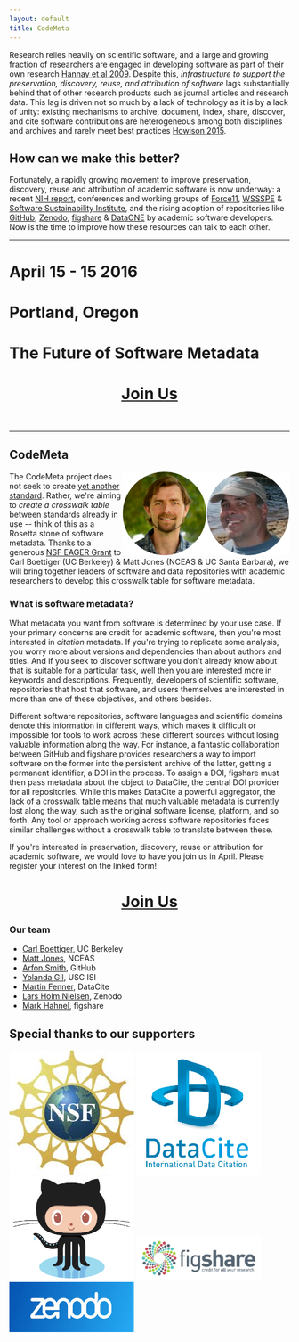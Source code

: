 ```yaml
---
layout: default
title: CodeMeta
---
```


Research relies heavily on scientific software, and a large and growing fraction of researchers are engaged in developing software as part of their own research [Hannay et al 2009](http://dx.doi.org/10.1109/SECSE.2009.5069155). Despite this, _infrastructure to  support the preservation, discovery, reuse, and attribution of software_ lags substantially behind that of other research products such as journal  articles and research data. This lag is driven not so much by a lack of  technology as it is by a lack of unity: existing mechanisms to archive,  document, index, share, discover, and cite software contributions are heterogeneous among both disciplines and archives and rarely meet best practices [Howison 2015](http://dx.doi.org/10.1002/asi.23538).

## How can we make this better?

Fortunately, a rapidly growing movement to improve preservation, discovery, reuse and attribution of academic software is now underway: a recent [NIH report](http://softwarediscoveryindex.org), conferences and working groups of [Force11](https://www.force11.org/), [WSSSPE](http://wssspe.researchcomputing.org.uk/) & [Software Sustainability Institute](http://www.software.ac.uk/), and the rising adoption of repositories like [GitHub](https://github.com), [Zenodo](https://zenodo.org), [figshare](https://figshare.com) & [DataONE](https://www.dataone.org) by academic software developers. Now is the time to improve how these resources can talk to each other.  
<hr/>

# April 15 - 15 2016

# Portland, Oregon

# The Future of Software Metadata

<h1 style="text-align: center;"><a class="btn" href="#">Join Us</a></h1>

<br/>

<hr/>

## CodeMeta

<img width="150px" style="float: right" src="/public/img/matt.png"/> <img width="150px" style="float: right" src="/public/img/carl.png"/>
The CodeMeta project does not seek to create [yet another standard](https://xkcd.com/927/).  Rather, we're aiming to _create a crosswalk table_ between standards already in use -- think of this as a Rosetta stone of software metadata.  Thanks to a generous [NSF EAGER Grant](https://www.nsf.gov/awardsearch/showAward?AWD_ID=1549758&HistoricalAwards=false) to Carl Boettiger (UC Berkeley) & Matt Jones (NCEAS & UC Santa Barbara), we will bring together leaders of software and data repositories with academic researchers to develop this crosswalk table for software metadata. 

### What is software metadata?

What metadata you want from software is determined by your use case.  If your primary concerns are credit for academic software, then you're most interested in _citation_ metadata.  If you're trying to replicate some analysis, you worry more about versions and dependencies than about authors and titles.  And if you seek to discover software you don't already know about that is suitable for a particular task, well then you are interested more in keywords and descriptions. Frequently, developers of scientific software, repositories that host that software, and users themselves are interested in more than one of these objectives, and others besides.

Different software repositories, software languages and scientific domains denote this information in different ways, which makes it difficult or impossible for tools to work across these different sources without losing valuable information along the way.  For instance, a fantastic collaboration between GitHub and figshare provides researchers a way to import software on the former into the persistent archive of the latter, getting a permanent identifier, a DOI in the process.  To assign a DOI, figshare must then pass metadata about the object to DataCite, the central DOI provider for all repositories.  While this makes DataCite a powerful aggregator, the lack of a crosswalk table means that much valuable metadata is currently lost along the way, such as the original software license, platform, and so forth. Any tool or approach working across software repositories faces similar challenges without a crosswalk table to translate between these.

If you're interested in preservation, discovery, reuse or attribution for academic software, we would love to have you join us in April. Please register your interest on the linked form! 

<h1 style="text-align: center;"><a class="btn" href="#">Join Us</a></h1>

### Our team

- [Carl Boettiger](http://carlboettiger.info), UC Berkeley
- [Matt Jones](https://twitter.com/metamattj), NCEAS
- [Arfon Smith](http://www.arfon.org/), GitHub
- [Yolanda Gil](http://www.isi.edu/~gil/), USC ISI
- [Martin Fenner](https://twitter.com/mfenner), DataCite
- [Lars Holm Nielsen](http://www.hankat.dk/), Zenodo
- [Mark Hahnel](https://twitter.com/markhahnel?lang=en), figshare

<!--

## 

- Kartz Software Citation
- Ian Mulavny JATS
- Altmetrics
- NIH, NSF


- Reference manager support (Martin Fenner, Ian Mulavany
- depc (impactstory team)


-->

## Special thanks to our supporters

<img width="224px"  src="/public/img/nsf.jpg"/>
<img width="224px"  src="/public/img/datacite.png"/>
<img width="224px" src="/public/img/github.png"/>
<img width="224px"  src="/public/img/figshare.png"/> 
<img width="224px"  src="/public/img/zenodo.jpg"/>
